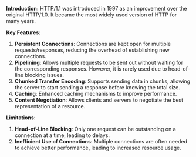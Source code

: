 
**Introduction:**
HTTP/1.1 was introduced in 1997 as an improvement over the original HTTP/1.0. It became the most widely used version of HTTP for many years.

**Key Features:**
1. **Persistent Connections**: Connections are kept open for multiple requests/responses, reducing the overhead of establishing new connections.
2. **Pipelining**: Allows multiple requests to be sent out without waiting for the corresponding responses. However, it is rarely used due to head-of-line blocking issues.
3. **Chunked Transfer Encoding**: Supports sending data in chunks, allowing the server to start sending a response before knowing the total size.
4. **Caching**: Enhanced caching mechanisms to improve performance.
5. **Content Negotiation**: Allows clients and servers to negotiate the best representation of a resource.

**Limitations:**
1. **Head-of-Line Blocking**: Only one request can be outstanding on a connection at a time, leading to delays.
2. **Inefficient Use of Connections**: Multiple connections are often needed to achieve better performance, leading to increased resource usage.